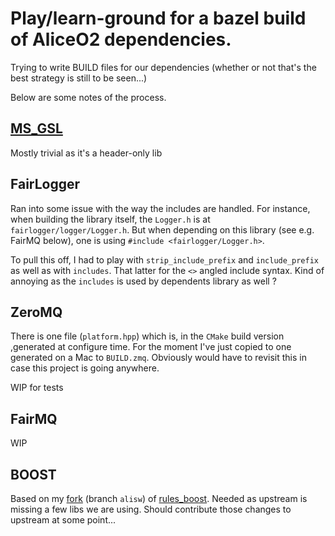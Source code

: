 # Play/learn-ground for a bazel build of AliceO2 dependencies.

Trying to write BUILD files for our dependencies (whether or not that's the best strategy is still to be seen...)

Below are some notes of the process.

## [MS_GSL](https://github.com/Microsoft/GSL)

Mostly trivial as it's a header-only lib

## FairLogger

Ran into some issue with the way the includes are handled. For instance, when building the library itself, the `Logger.h` is at `fairlogger/logger/Logger.h`. But when depending on this library (see e.g. FairMQ below), one is using `#include <fairlogger/Logger.h>`.

To pull this off, I had to play with `strip_include_prefix` and `include_prefix` as well as with `includes`. That latter for the `<>` angled include syntax. Kind of annoying as the `includes` is used by dependents library as well ?

## ZeroMQ

There is one file (`platform.hpp`) which is, in the `CMake` build version ,generated at configure time. For the moment I've just copied to one generated on a Mac to `BUILD.zmq`. Obviously would have to revisit this in case this project is going anywhere.

WIP for tests

## FairMQ

WIP

## BOOST

Based on my [fork](https://github.com/aphecetche/rules_boost.git) (branch `alisw`) of [rules_boost](https://github.com/nelhage/rules_boost). Needed as upstream is missing a few libs we are using. Should contribute those changes to upstream at some point...
